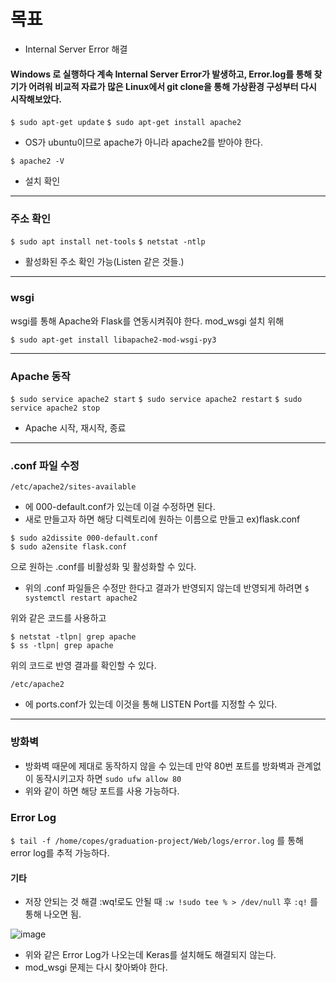 # 목표  
- Internal Server Error 해결    


#### Windows 로 실행하다 계속 Internal Server Error가 발생하고, Error.log를 통해 찾기가 어려워 비교적 자료가 많은 Linux에서 git clone을 통해 가상환경 구성부터 다시 시작해보았다.


`$ sudo apt-get update`
`$ sudo apt-get install apache2`  
- OS가 ubuntu이므로 apache가 아니라 apache2를 받아야 한다.

`$ apache2 -V`
- 설치 확인

<hr>

### 주소 확인
`$ sudo apt install net-tools`
`$ netstat -ntlp`
- 활성화된 주소 확인 가능(Listen 같은 것들.)

<hr>

### wsgi
wsgi를 통해 Apache와 Flask를 연동시켜줘야 한다.
mod_wsgi 설치 위해

`$ sudo apt-get install libapache2-mod-wsgi-py3`

<hr>

### Apache 동작

`$ sudo service apache2 start`
`$ sudo service apache2 restart`
`$ sudo service apache2 stop`
- Apache 시작, 재시작, 종료

<hr>

### .conf 파일 수정
`/etc/apache2/sites-available`
- 에 000-default.conf가 있는데 이걸 수정하면 된다.
- 새로 만들고자 하면 해당 디렉토리에 원하는 이름으로 만들고 ex)flask.conf
```
$ sudo a2dissite 000-default.conf
$ sudo a2ensite flask.conf
```
으로 원하는 .conf를 비활성화 및 활성화할 수 있다.

- 위의 .conf 파일들은 수정만 한다고 결과가 반영되지 않는데 반영되게 하려면 
`$ systemctl restart apache2`

위와 같은 코드를 사용하고

```
$ netstat -tlpn| grep apache
$ ss -tlpn| grep apache
```

위의 코드로 반영 결과를 확인할 수 있다.

`/etc/apache2`
- 에 ports.conf가 있는데 이것을 통해 LISTEN Port를 지정할 수 있다.

<hr>

### 방화벽
- 방화벽 때문에 제대로 동작하지 않을 수 있는데 만약 80번 포트를 방화벽과 관계없이 동작시키고자 하면
`sudo ufw allow 80`
- 위와 같이 하면 해당 포트를 사용 가능하다.

### Error Log
`$ tail -f /home/copes/graduation-project/Web/logs/error.log` 를 통해 error log를 추적 가능하다.

#### 기타
- 저장 안되는 것 해결 :wq!로도 안될 때 
`:w !sudo tee % > /dev/null`
후 
`:q!` 를 통해 나오면 됨.




![image](https://user-images.githubusercontent.com/43158502/118998233-3c388e00-b9c4-11eb-976e-867d3f80d212.png)

- 위와 같은 Error Log가 나오는데 Keras를 설치해도 해결되지 않는다.
- mod_wsgi 문제는 다시 찾아봐야 한다.

	
